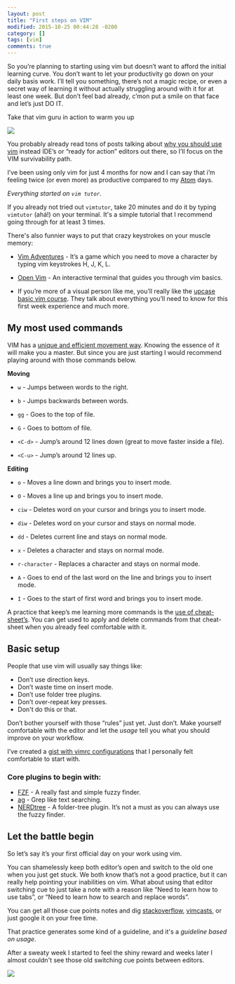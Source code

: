 ```yaml
---
layout: post
title: "First steps on VIM"
modified: 2015-10-25 00:44:28 -0200
category: []
tags: [vim]
comments: true
---
```


So you’re planning to starting using vim but doesn’t want to afford the initial learning curve. You don’t want to let your productivity go down on your daily basis work. I’ll tell you something, there’s not a magic recipe, or even a secret way of learning it without actually struggling around with it for at least one week. But don’t feel bad already, c’mon put a smile on that face and let’s just DO IT.

Take that vim guru in action to warm you up

![](http://33.media.tumblr.com/ec4935a645d0003a128a1f7cb12ca377/tumblr_inline_nsu3wtXBIv1raprkq_500.gif)

You probably already read tons of posts talking about [why you should use vim](http://yehudakatz.com/2010/07/29/everyone-who-tried-to-convince-me-to-use-vim-was-wrong/) instead IDE’s or “ready for action” editors out there, so I’ll focus on the VIM survivability path.

I’ve been using only vim for just 4 months for now and I can say that i’m feeling twice (or even more) as productive compared to my [Atom](https://medium.com/@mkozlows/why-atom-cant-replace-vim-433852f4b4d1) days.

_Everything started on `vim tutor`._

If you already not tried out `vimtutor`, take 20 minutes and do it by typing `vimtutor` (ahá!) on your terminal. It's a simple tutorial that I recommend going through for at least 3 times.

There's also funnier ways to put that crazy keystrokes on your muscle memory:

- [Vim Adventures](http://vim-adventures.com) - It’s a game which you need to move a character by typing vim keystrokes H, J, K, L.

- [Open Vim](http://www.openvim.com/) - An interactive terminal that guides you through vim basics.

- If you’re more of a visual person like me, you’ll really like the [upcase basic vim course](https://upcase.com/onramp-to-vim). They talk about everything you’ll need to know for this first week experience and much more.

## My most used commands

VIM has a [unique and efficient movement way](http://www.viemu.com/vi-vim-cheat-sheet.gif). Knowing the essence of it will make you a master. But since you are just starting I would recommend playing around with those commands below.

**Moving**

- `w` - Jumps between words to the right.

- `b` - Jumps backwards between words.

- `gg` - Goes to the top of file.

- `G` - Goes to bottom of file.

- `<C-d>` - Jump’s around 12 lines down (great to move faster inside a file).

- `<C-u>` - Jump’s around 12 lines up.

**Editing**

- `o` - Moves a line down and brings you to insert mode.

- `O` - Moves a line up and brings you to insert mode.

- `ciw` - Deletes word on your cursor and brings you to insert mode.

- `diw` - Deletes word on your cursor and stays on normal mode.

- `dd` - Deletes current line and stays on normal mode.

- `x` - Deletes a character and stays on normal mode.

- `r-character` - Replaces a character and stays on normal mode.

- `A` - Goes to end of the last word on the line and brings you to insert mode.

- `I` - Goes to the start of first word and brings you to insert mode.

A practice that keep’s me learning more commands is the [use of cheat-sheet’s](https://docs.google.com/spreadsheets/d/1fo8jYbau-e9ZDb_WEGFcKvIMhFhyUY4YENrM40ADZOg/edit?usp=sharing). You can get used to apply and delete commands from that cheat-sheet when you already feel comfortable with it.

## Basic setup

People that use vim will usually say things like:

- Don’t use direction keys.
- Don’t waste time on insert mode.
- Don’t use folder tree plugins.
- Don’t over-repeat key presses.
- Don't do this or that.

Don’t bother yourself with those “rules” just yet. Just don’t. Make yourself comfortable with the editor and let the *usage* tell you what you should improve on your workflow.

I’ve created a [gist with vimrc configurations](https://gist.github.com/oswaldoferreira/e1e798d65757713b1757) that I personally felt comfortable to start with.

### Core plugins to begin with:

- [FZF](https://github.com/junegunn/fzf) - A really fast and simple fuzzy finder.
- [ag](https://github.com/rking/ag.vim) - Grep like text searching.
- [NERDtree](https://github.com/scrooloose/nerdtree) - A folder-tree plugin. It’s not a must as you can always use the fuzzy finder.

## Let the battle begin

So let’s say it’s your first official day on your work using vim.

You can shamelessly keep both editor’s open and switch to the old one when you just get stuck. We both know that’s not
a good practice, but it can really help pointing your inabilities on vim. What about using that editor
switching cue to just take a note with a reason like “Need to learn how to use tabs”, or
“Need to learn how to search and replace words”.

You can get all those cue points notes and dig [stackoverflow](http://stackoverflow.com/), [vimcasts](vimcasts.org), or just google it on your free time.

That practice generates some kind of a guideline, and it's a _guideline based on usage_.

After a sweaty week I started to feel the shiny reward and weeks later I almost couldn't see those old switching cue points between editors.

![](https://media.giphy.com/media/87xihBthJ1DkA/giphy.gif)


